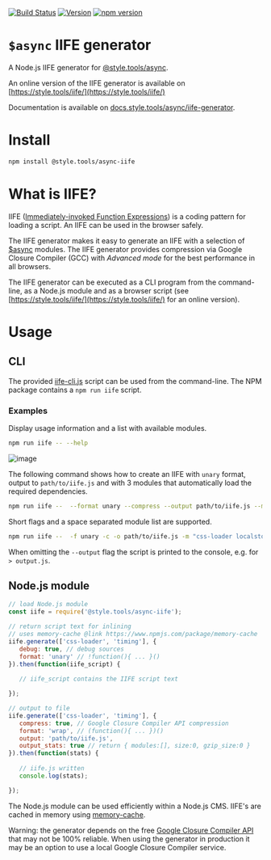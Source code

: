 [![Build Status](https://travis-ci.com/style-tools/async-iife.svg?branch=master)](https://travis-ci.com/style-tools/async-iife) [![Version](https://img.shields.io/github/release/style-tools/async-iife.svg)](https://github.com/style-tools/async-iife/releases) [![npm version](https://badge.fury.io/js/%40style.tools%2Fasync-iife.svg)](http://badge.fury.io/js/%40style.tools%2Fasync-iife)

# `$async` IIFE generator

A Node.js IIFE generator for [@style.tools/async](https://github.com/style-tools/async).

An online version of the IIFE generator is available on [https://style.tools/iife/](https://style.tools/iife/)

Documentation is available on [docs.style.tools/async/iife-generator](https://docs.style.tools/async/iife-generator).

# Install

```bash
npm install @style.tools/async-iife
```

# What is IIFE?

IIFE ([Immediately-invoked Function Expressions](https://medium.com/@vvkchandra/essential-javascript-mastering-immediately-invoked-function-expressions-67791338ddc6)) is a coding pattern for loading a script. An IIFE can be used in the browser safely.

The IIFE generator makes it easy to generate an IIFE with a selection of [$async](https://github.com/style-tools/async) modules. The IIFE generator provides compression via Google Closure Compiler (GCC) with _Advanced mode_ for the best performance in all browsers.

The IIFE generator can be executed as a CLI program from the command-line, as a Node.js module and as a browser script (see [https://style.tools/iife/](https://style.tools/iife/) for an online version).


# Usage

## CLI

The provided [iife-cli.js](https://github.com/style-tools/async-iife/blob/master/iife-cli.js) script can be used from the command-line. The NPM package contains a `npm run iife` script.

### Examples

Display usage information and a list with available modules.

```bash
npm run iife -- --help
```

![image](https://user-images.githubusercontent.com/8843669/50741311-e94b4b00-11fb-11e9-8f02-796601e71ac9.png)

The following command shows how to create an IIFE with `unary` format, output to `path/to/iife.js` and with 3 modules that automatically load the required dependencies.

```bash
npm run iife --  --format unary --compress --output path/to/iife.js --modules css-loader,localstorage,timing
```

Short flags and a space separated module list are supported.

```bash
npm run iife --  -f unary -c -o path/to/iife.js -m "css-loader localstorage timing"
```

When omitting the `--output` flag the script is printed to the console, e.g. for `> output.js`.

## Node.js module

```javascript
// load Node.js module
const iife = require('@style.tools/async-iife');

// return script text for inlining
// uses memory-cache @link https://www.npmjs.com/package/memory-cache
iife.generate(['css-loader', 'timing'], {
   debug: true, // debug sources
   format: 'unary' // !function(){ ... }()
}).then(function(iife_script) {
	
   // iife_script contains the IIFE script text

});

// output to file
iife.generate(['css-loader', 'timing'], {
   compress: true, // Google Closure Compiler API compression
   format: 'wrap', // (function(){ ... })()
   output: 'path/to/iife.js',
   output_stats: true // return { modules:[], size:0, gzip_size:0 }
}).then(function(stats) {
	
   // iife.js written
   console.log(stats);

});
```

 The Node.js module can be used efficiently within a Node.js CMS. IIFE's are cached in memory using [memory-cache](https://github.com/ptarjan/node-cache). 

 Warning: the generator depends on the free [Google Closure Compiler API](https://developers.google.com/closure/compiler/docs/api-ref) that may not be 100% reliable. When using the generator in production it may be an option to use a local Google Closure Compiler service.

